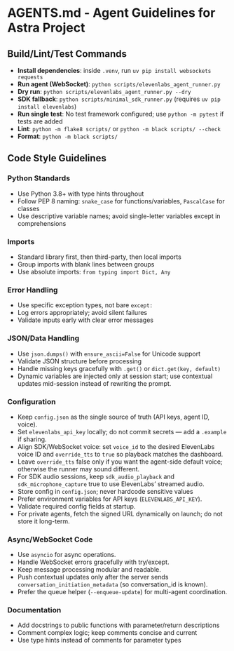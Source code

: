 # AGENTS.md - Agent Guidelines for Astra Project

## Build/Lint/Test Commands
- **Install dependencies**: inside `.venv`, run `uv pip install websockets requests`
- **Run agent (WebSocket)**: `python scripts/elevenlabs_agent_runner.py`
- **Dry run**: `python scripts/elevenlabs_agent_runner.py --dry`
- **SDK fallback**: `python scripts/minimal_sdk_runner.py` (requires `uv pip install elevenlabs`)
- **Run single test**: No test framework configured; use `python -m pytest` if tests are added
- **Lint**: `python -m flake8 scripts/` or `python -m black scripts/ --check`
- **Format**: `python -m black scripts/`

## Code Style Guidelines

### Python Standards
- Use Python 3.8+ with type hints throughout
- Follow PEP 8 naming: `snake_case` for functions/variables, `PascalCase` for classes
- Use descriptive variable names; avoid single-letter variables except in comprehensions

### Imports
- Standard library first, then third-party, then local imports
- Group imports with blank lines between groups
- Use absolute imports: `from typing import Dict, Any`

### Error Handling
- Use specific exception types, not bare `except:`
- Log errors appropriately; avoid silent failures
- Validate inputs early with clear error messages

### JSON/Data Handling
- Use `json.dumps()` with `ensure_ascii=False` for Unicode support
- Validate JSON structure before processing
- Handle missing keys gracefully with `.get()` or `dict.get(key, default)`
- Dynamic variables are injected only at session start; use contextual updates mid-session instead of rewriting the prompt.

### Configuration
- Keep `config.json` as the single source of truth (API keys, agent ID, voice).
- Set `elevenlabs_api_key` locally; do not commit secrets — add a `.example` if sharing.
- Align SDK/WebSocket voice: set `voice_id` to the desired ElevenLabs voice ID and `override_tts` to `true` so playback matches the dashboard.
- Leave `override_tts` false only if you want the agent-side default voice; otherwise the runner may sound different.
- For SDK audio sessions, keep `sdk_audio_playback` and `sdk_microphone_capture` true to use ElevenLabs’ streamed audio.
- Store config in `config.json`; never hardcode sensitive values
- Prefer environment variables for API keys (`ELEVENLABS_API_KEY`).
- Validate required config fields at startup.
- For private agents, fetch the signed URL dynamically on launch; do not store it long-term.

### Async/WebSocket Code
- Use `asyncio` for async operations.
- Handle WebSocket errors gracefully with try/except.
- Keep message processing modular and readable.
- Push contextual updates only after the server sends `conversation_initiation_metadata` (so conversation_id is known).
- Prefer the queue helper (`--enqueue-update`) for multi-agent coordination.

### Documentation
- Add docstrings to public functions with parameter/return descriptions
- Comment complex logic; keep comments concise and current
- Use type hints instead of comments for parameter types
